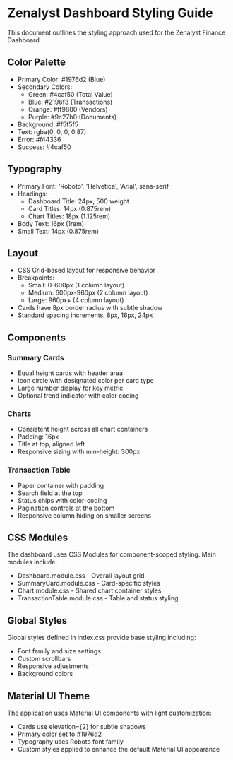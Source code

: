 # Zenalyst Dashboard Styling Guide

This document outlines the styling approach used for the Zenalyst Finance Dashboard.

## Color Palette

- Primary Color: #1976d2 (Blue)
- Secondary Colors:
  - Green: #4caf50 (Total Value)
  - Blue: #2196f3 (Transactions)
  - Orange: #ff9800 (Vendors)
  - Purple: #9c27b0 (Documents)
- Background: #f5f5f5
- Text: rgba(0, 0, 0, 0.87)
- Error: #f44336
- Success: #4caf50

## Typography

- Primary Font: 'Roboto', 'Helvetica', 'Arial', sans-serif
- Headings:
  - Dashboard Title: 24px, 500 weight
  - Card Titles: 14px (0.875rem)
  - Chart Titles: 18px (1.125rem)
- Body Text: 16px (1rem)
- Small Text: 14px (0.875rem)

## Layout

- CSS Grid-based layout for responsive behavior
- Breakpoints:
  - Small: 0-600px (1 column layout)
  - Medium: 600px-960px (2 column layout)
  - Large: 960px+ (4 column layout)
- Cards have 8px border radius with subtle shadow
- Standard spacing increments: 8px, 16px, 24px

## Components

### Summary Cards

- Equal height cards with header area
- Icon circle with designated color per card type
- Large number display for key metric
- Optional trend indicator with color coding

### Charts

- Consistent height across all chart containers
- Padding: 16px
- Title at top, aligned left
- Responsive sizing with min-height: 300px

### Transaction Table

- Paper container with padding
- Search field at the top
- Status chips with color-coding
- Pagination controls at the bottom
- Responsive column hiding on smaller screens

## CSS Modules

The dashboard uses CSS Modules for component-scoped styling. Main modules include:

- Dashboard.module.css - Overall layout grid
- SummaryCard.module.css - Card-specific styles
- Chart.module.css - Shared chart container styles
- TransactionTable.module.css - Table and status styling

## Global Styles

Global styles defined in index.css provide base styling including:

- Font family and size settings
- Custom scrollbars
- Responsive adjustments
- Background colors

## Material UI Theme

The application uses Material UI components with light customization:
- Cards use elevation={2} for subtle shadows
- Primary color set to #1976d2
- Typography uses Roboto font family
- Custom styles applied to enhance the default Material UI appearance